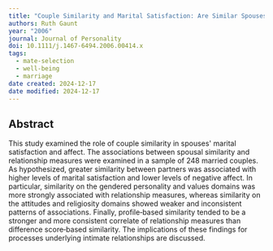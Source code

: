 ```yaml
---
title: "Couple Similarity and Marital Satisfaction: Are Similar Spouses Happier?"
authors: Ruth Gaunt
year: "2006"
journal: Journal of Personality
doi: 10.1111/j.1467-6494.2006.00414.x
tags:
  - mate-selection
  - well-being
  - marriage
date created: 2024-12-17
date modified: 2024-12-17
---
```


## Abstract

This study examined the role of couple similarity in spouses' marital satisfaction and affect. The associations between spousal similarity and relationship measures were examined in a sample of 248 married couples. As hypothesized, greater similarity between partners was associated with higher levels of marital satisfaction and lower levels of negative affect. In particular, similarity on the gendered personality and values domains was more strongly associated with relationship measures, whereas similarity on the attitudes and religiosity domains showed weaker and inconsistent patterns of associations. Finally, profile‐based similarity tended to be a stronger and more consistent correlate of relationship measures than difference score‐based similarity. The implications of these findings for processes underlying intimate relationships are discussed.
